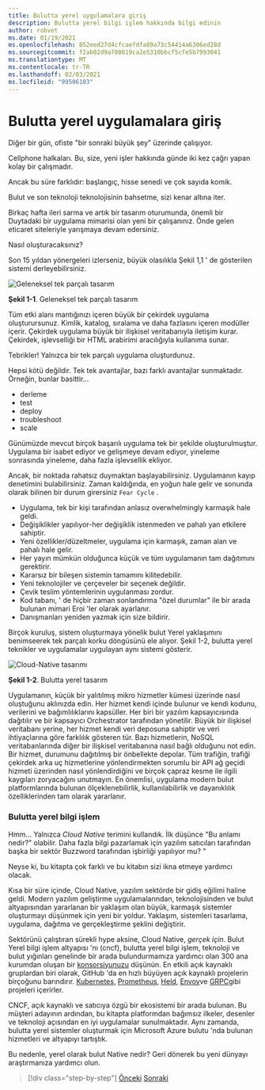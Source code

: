 ```yaml
---
title: Bulutta yerel uygulamalara giriş
description: Bulutta yerel bilgi işlem hakkında bilgi edinin
author: robvet
ms.date: 01/19/2021
ms.openlocfilehash: 852eed27d4cfcaefdfa89a73c54414a6306ed28d
ms.sourcegitcommit: f2ab02d9a780819ca2e5310bbcf5cfe5b7993041
ms.translationtype: MT
ms.contentlocale: tr-TR
ms.lasthandoff: 02/03/2021
ms.locfileid: "99506103"
---
```

# <a name="introduction-to-cloud-native-applications"></a>Bulutta yerel uygulamalara giriş

Diğer bir gün, ofiste "bir sonraki büyük şey" üzerinde çalışıyor.

Cellphone halkaları. Bu, size, yeni işler hakkında günde iki kez çağrı yapan kolay bir çalışmadır.

Ancak bu süre farklıdır: başlangıç, hisse senedi ve çok sayıda komik.

Bulut ve son teknoloji teknolojisinin bahsetme, sizi kenar altına iter.

Birkaç hafta ileri sarma ve artık bir tasarım oturumunda, önemli bir Duytadaki bir uygulama mimarisi olan yeni bir çalışanınız. Önde gelen eticaret siteleriyle yarışmaya devam edersiniz.

Nasıl oluşturacaksınız?

Son 15 yıldan yönergeleri izlerseniz, büyük olasılıkla Şekil 1,1 ' de gösterilen sistemi derleyebilirsiniz.

![Geleneksel tek parçalı tasarım](./media/monolithic-design.png)

**Şekil 1-1**. Geleneksel tek parçalı tasarım

Tüm etki alanı mantığınızı içeren büyük bir çekirdek uygulama oluşturursunuz. Kimlik, katalog, sıralama ve daha fazlasını içeren modüller içerir. Çekirdek uygulama büyük bir ilişkisel veritabanıyla iletişim kurar. Çekirdek, işlevselliği bir HTML arabirimi aracılığıyla kullanıma sunar.

Tebrikler!  Yalnızca bir tek parçalı uygulama oluşturdunuz.

Hepsi kötü değildir. Tek tek avantajlar, bazı farklı avantajlar sunmaktadır. Örneğin, bunlar basittir...

- derleme
- test
- deploy
- troubleshoot
- scale

Günümüzde mevcut birçok başarılı uygulama tek bir şekilde oluşturulmuştur. Uygulama bir isabet ediyor ve gelişmeye devam ediyor, yineleme sonrasında yineleme, daha fazla işlevsellik ekliyor.

Ancak, bir noktada rahatsız duymaktan başlayabilirsiniz. Uygulamanın kayıp denetimini bulabilirsiniz. Zaman kaldığında, en yoğun hale gelir ve sonunda olarak bilinen bir durum girersiniz `Fear Cycle` .

- Uygulama, tek bir kişi tarafından anlasız overwhelmingly karmaşık hale geldi.
- Değişiklikler yapılıyor-her değişiklik istenmeden ve pahalı yan etkilere sahiptir.
- Yeni özellikler/düzeltmeler, uygulama için karmaşık, zaman alan ve pahalı hale gelir.
- Her yayın mümkün olduğunca küçük ve tüm uygulamanın tam dağıtımını gerektirir.
- Kararsız bir bileşen sistemin tamamını kilitedebilir.
- Yeni teknolojiler ve çerçeveler bir seçenek değildir.
- Çevik teslim yöntemlerinin uygulanması zordur.
- Kod tabanı, ' de hiçbir zaman sonlandırma "özel durumlar" ile bir arada bulunan mimari Eroi 'ler olarak ayarlanır.
- Danışmanları yeniden yazmak için size bildirir.

Birçok kuruluş, sistem oluşturmaya yönelik bulut Yerel yaklaşımını benimseerek tek parçalı korku döngüsünü ele alıyor. Şekil 1-2, bulutta yerel teknikler ve uygulamalar uygulayan aynı sistemi gösterir.

![Cloud-Native tasarımı](./media/cloud-native-design.png)

**Şekil 1-2**. Bulutta yerel tasarım

Uygulamanın, küçük bir yalıtılmış mikro hizmetler kümesi üzerinde nasıl oluştuğunu aklınızda edin. Her hizmet kendi içinde bulunur ve kendi kodunu, verilerini ve bağımlılıklarını kapsüller. Her biri bir yazılım kapsayıcısında dağıtılır ve bir kapsayıcı Orchestrator tarafından yönetilir. Büyük bir ilişkisel veritabanı yerine, her hizmet kendi veri deposuna sahiptir ve veri ihtiyaçlarına göre farklılık gösteren tür. Bazı hizmetlerin, NoSQL veritabanlarında diğer bir ilişkisel veritabanına nasıl bağlı olduğunu not edin. Bir hizmet, durumunu dağıtılmış bir önbellekte depolar. Tüm trafiğin, trafiği çekirdek arka uç hizmetlerine yönlendirmekten sorumlu bir API ağ geçidi hizmeti üzerinden nasıl yönlendirdiğini ve birçok çapraz kesme ile ilgili kaygıları zoryacağını unutmayın. En önemlisi, uygulama modern bulut platformlarında bulunan ölçeklenebilirlik, kullanılabilirlik ve dayanıklılık özelliklerinden tam olarak yararlanır.

### <a name="cloud-native-computing"></a>Bulutta yerel bilgi işlem

Hmm... Yalnızca _Cloud Native_ terimini kullandık. İlk düşünce "Bu anlamı nedir?" olabilir. Daha fazla bilgi pazarlamak için yazılım satıcıları tarafından başka bir sektör Buzzword tarafından işbirliği yapılıyor mu? "

Neyse ki, bu kitapta çok farklı ve bu kitabın sizi ikna etmeye yardımcı olacak.

Kısa bir süre içinde, Cloud Native, yazılım sektörde bir gidiş eğilimi haline geldi. Modern yazılım geliştirme uygulamalarından, teknolojisinden ve bulut altyapısından yararlanan bir yaklaşım olan büyük, karmaşık sistemler oluşturmayı düşünmek için yeni bir yoldur. Yaklaşım, sistemleri tasarlama, uygulama, dağıtma ve gerçekleştirme şeklini değiştirir.

Sektörünü çalıştıran sürekli hype aksine, Cloud Native, _gerçek için_. Bulut Yerel bilgi işlem altyapısı 'nı (cncf), bulutta yerel bilgi işlem, teknoloji ve bulut yığınları genelinde bir arada bulundurmamıza yardımcı olan 300 ana kurumdan oluşan bir [konsorsiyunuzu](https://www.cncf.io/) düşünün. En etkili açık kaynaklı gruplardan biri olarak, GitHub 'da en hızlı büyüyen açık kaynaklı projelerin birçoğunu barındırır. [Kubernetes](https://kubernetes.io/), [Prometheus](https://prometheus.io/), [Held](https://helm.sh/), [Envoy](https://www.envoyproxy.io/)ve [GRPC](https://grpc.io/)gibi projeleri içerirler.

CNCF, açık kaynaklı ve satıcıya özgü bir ekosistemi bir arada bulunan. Bu müşteri adayının ardından, bu kitapta platformdan bağımsız ilkeler, desenler ve teknoloji açısından en iyi uygulamalar sunulmaktadır. Aynı zamanda, bulutta yerel sistemler oluşturmak için Microsoft Azure bulutu 'nda bulunan hizmetleri ve altyapıyı tartıştık.

Bu nedenle, yerel olarak bulut Native nedir? Geri dönerek bu yeni dünyayı araştırmanıza yardımcı olun.

>[!div class="step-by-step"]
>[Önceki](index.md) 
> [Sonraki](definition.md)
